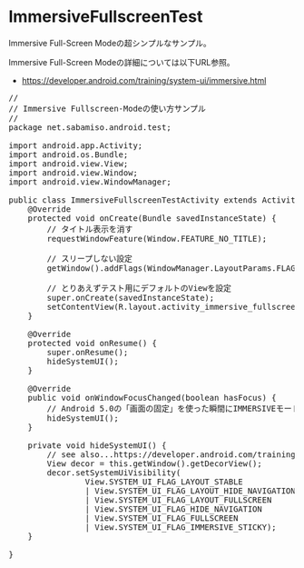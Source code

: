 ImmersiveFullscreenTest
========
Immersive Full-Screen Modeの超シンプルなサンプル。

Immersive Full-Screen Modeの詳細については以下URL参照。
* https://developer.android.com/training/system-ui/immersive.html

<pre>
//
// Immersive Fullscreen-Modeの使い方サンプル
//
package net.sabamiso.android.test;

import android.app.Activity;
import android.os.Bundle;
import android.view.View;
import android.view.Window;
import android.view.WindowManager;

public class ImmersiveFullscreenTestActivity extends Activity {    
    @Override
    protected void onCreate(Bundle savedInstanceState) {
        // タイトル表示を消す
        requestWindowFeature(Window.FEATURE_NO_TITLE);

        // スリープしない設定
        getWindow().addFlags(WindowManager.LayoutParams.FLAG_KEEP_SCREEN_ON);

        // とりあえずテスト用にデフォルトのViewを設定
        super.onCreate(savedInstanceState);
        setContentView(R.layout.activity_immersive_fullscreen_test);
    }
    
    @Override
    protected void onResume() {
        super.onResume();
        hideSystemUI();
    }
    
    @Override
    public void onWindowFocusChanged(boolean hasFocus) {
        // Android 5.0の「画面の固定」を使った瞬間にIMMERSIVEモードが外れるので、再設定しておく
        hideSystemUI();
    }
        
    private void hideSystemUI() {
        // see also...https://developer.android.com/training/system-ui/immersive.html
        View decor = this.getWindow().getDecorView();
        decor.setSystemUiVisibility(
                View.SYSTEM_UI_FLAG_LAYOUT_STABLE
                | View.SYSTEM_UI_FLAG_LAYOUT_HIDE_NAVIGATION
                | View.SYSTEM_UI_FLAG_LAYOUT_FULLSCREEN
                | View.SYSTEM_UI_FLAG_HIDE_NAVIGATION
                | View.SYSTEM_UI_FLAG_FULLSCREEN
                | View.SYSTEM_UI_FLAG_IMMERSIVE_STICKY);
    }

}
</pre>
